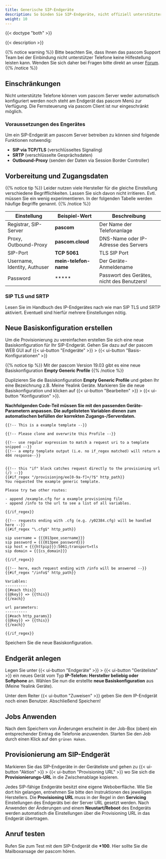 ```yaml
---
title: Generische SIP-Endgeräte
description: So binden Sie SIP-Endgeräte, nicht offiziell unterstützter Hersteller in die pascom ein
weight: 10
---
```


{{< doctype "both"  >}}

{{< description >}}

{{% notice warning %}}
Bitte beachten Sie, dass Ihnen das pascom Support Team bei der Einbindung nicht unterstützer Telefone keine Hilfestellung leisten kann. Wenden Sie sich daher bei Fragen bitte direkt an unser [Forum](https://www.pascom.net/forum). 
{{% /notice %}}

## Einschränkungen

Nicht unterstützte Telefone können vom pascom Server weder automatisch konfiguriert werden noch steht am Endgerät das pascom Menü zur Verfügung.
Die Fernsteuerung via pascom Client ist nur eingeschränkt möglich. 

### Voraussetzungen des Engerätes 

Um ein SIP-Endgerät am pascom Server betreiben zu können sind folgende Funktionen notwendig:

* **SIP via TCP/TLS** (verschlüsseltes Signaling)
* **SRTP** (verschlüsselte Gesprächsdaten)
* **Outbound-Proxy** (senden der Daten via Session Border Controller)

## Vorbereitung und Zugangsdaten

{{% notice tip %}}
Leider nutzen viele Hersteller für die gleiche Einstellung verschiedene
Begrifflichkeiten. Lassen Sie sich davon nicht irritieren. Evtl. müssen Sie
ein wenig experimentieren. In der folgenden Tabelle werden häufige Begriffe
genannt.
{{% /notice %}}


|Einstellung|Beispiel-Wert|Beschreibung|
|---|---|---|
|Registrar, SIP-Server|**pascom**|Der Name der Telefonanlage|
|Proxy, Outbound-Proxy|**pascom.cloud**|DNS-Name oder IP-Adresse des Servers|
|SIP-Port| **TCP 5061** | TLS SIP Port|
|Username, Identity, Authuser|**mein-telefon-name**|Der Geräte-Anmeldename|
|Password|*****| Passwort des Gerätes, nicht des Benutzers!|


### SIP TLS und SRTP

Lesen Sie im Handbuch des IP-Endgerätes nach wie man SIP TLS und SRTP aktiviert.
Eventuell sind hierfür mehrere Einstellungen nötig.

## Neue Basiskonfiguration erstellen

Um die Provisionierung zu vereinfachen erstellen Sie sich eine neue Basiskonfiguration für Ihr SIP-Endgerät. Gehen Sie dazu auf der pascom WEB GUI auf {{< ui-button "Endgeräte" >}} > {{< ui-button "Basis-Konfigurationen" >}}

{{% notice tip %}}
Mit der pascom Version 19.03 gibt es eine neue Basiskonfiguration **Empty Generic Profile**
{{% /notice %}}

Duplizieren Sie die Basiskonfiguration **Empty Generic Profile** und geben Ihr eine Bezeichnung z.B. Meine Yealink Geräte. Markieren Sie die neue Basiskonfiguration und klicken auf 
{{< ui-button "Bearbeiten" >}} > {{< ui-button "Konfiguration" >}}.

**Nachfolgenden Code-Teil müssen Sie mit den passenden Geräte-Parametern anpassen. Die aufgelisteten Variablen dienen zum automatischen befüllen der korrekten Zugangs-/Serverdaten.**

```
{{!-- This is a example template --}}

{{!-- Please clone and overwrite this Profile --}}

{{!-- use regular expression to match a request uri to a template snipped --}}
{{!-- a empty template output (i.e. no if_regex matched) will return a 404 response--}}


{{!-- this "if" block catches request directly to the provisioning url (/) --}}
{{#if_regex "/provisioning/ee[0-9a-f]+/?$" http_path}}
You requested the example generic template.

Please try two other routes:

- append /example.cfg for a example provisioning file
- append /info to the url to see a list of all variables.

{{/if_regex}}

{{!-- requests ending with .cfg (e.g. /y02384.cfg) will be handled here --}}
{{#if_regex "\.cfg$" http_path}}

sip username = {{{013pee_username}}}
sip password = {{{013pee_password}}}
sip host = {{{httpip}}}:5061;transport=tls
sip domain = {{{cs_domain}}}

{{/if_regex}}

{{!-- here, each request ending with /info will be answered --}}
{{#if_regex "/info$" http_path}}

Variables:
----------
{{#each this}}
{{@key}} => {{this}}
{{/each}}

url parameters:
----------
{{#each http_params}}
{{@key}} => {{this}}
{{/each}}

{{/if_regex}}
```
Speichern Sie die neue Basiskonfiguration. 

## Endgerät anlegen

Legen Sie unter {{< ui-button "Endgeräte" >}} > {{< ui-button "Geräteliste" >}} ein
neues Gerät vom Typ **IP-Telefon: Hersteller beliebig oder Softphone** an. Wählen Sie nun die erstellte **neue Basiskonfiguration** aus (Meine Yealink Geräte). 

Unter dem Reiter {{< ui-button "Zuweisen" >}} geben Sie dem IP-Endgerät noch einen Benutzer. Abschließend Speichern!

## Jobs Anwenden

Nach dem Speichern von Änderungen erscheint in der Job-Box (oben) ein
entsprechender Eintrag die Telefonie anzuwenden. Starten Sie den Job durch
einen Klick auf den `grünen Haken`.

## Provisionierung am SIP-Endgerät

Markieren Sie das SIP-Endgeräte in der Geräteliste und gehen zu {{< ui-button "Aktion" >}} > {{< ui-button "Provisioning URL" >}} wo Sie sich
die **Provisionierungs-URL** in die Zwischenablage kopieren. 

Jedes SIP-fähige Endgeräte besitzt eine eigene Weboberfläche. Wie Sie dort hin gelangen, entnehmen Sie bitte den Instruktionen des jeweiligen Herstellers.
Die **Provisioning URL** muss in der Regel in den **Servicing** Einstellungen des Endgeräts bei der Server URL gesetzt werden. Nach Anwenden der Änderungen und 
einem **Neustart/Reboot** des Endgeräts werden automatisch die Einstellungen über die Provisioning URL in das Endgerät übertragen. 

## Anruf testen

Rufen Sie zum Test mit dem SIP-Endgerät die **\*100**. Hier sollte Sie die
Mailboxansage der pascom hören.
